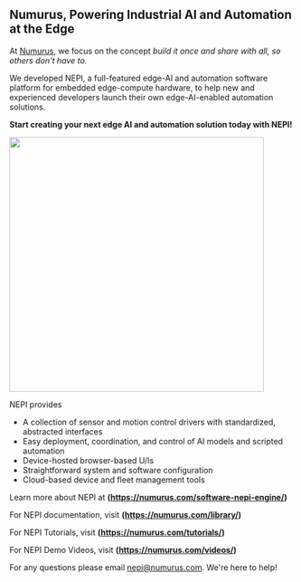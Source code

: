 ## Numurus, Powering Industrial AI and Automation at the Edge

At [Numurus](https://www.numurus.com), we focus on the concept _build it once and share with all, so others don't have to._ 

We developed NEPI, a full-featured edge-AI and automation software platform for embedded edge-compute hardware, to help new and experienced developers launch their own edge-AI-enabled automation solutions.

**Start creating your next edge AI and automation solution today with NEPI!**

<img src="https://numurus.com/wp-content/uploads/NEPI-Hand-Icons-2000x1330-1.png" width="450px">

NEPI provides
- A collection of sensor and motion control drivers with standardized, abstracted interfaces
- Easy deployment, coordination, and control of AI models and scripted automation
- Device-hosted browser-based U/Is
- Straightforward system and software configuration
- Cloud-based device and fleet management tools

Learn more about NEPI at **(https://numurus.com/software-nepi-engine/)**

For NEPI documentation, visit **(https://numurus.com/library/)**

For NEPI Tutorials, visit **(https://numurus.com/tutorials/)**

For NEPI Demo Videos, visit **(https://numurus.com/videos/)**

For any questions please email [nepi@numurus.com](mailto:nepi@numurus.com). We're here to help!
